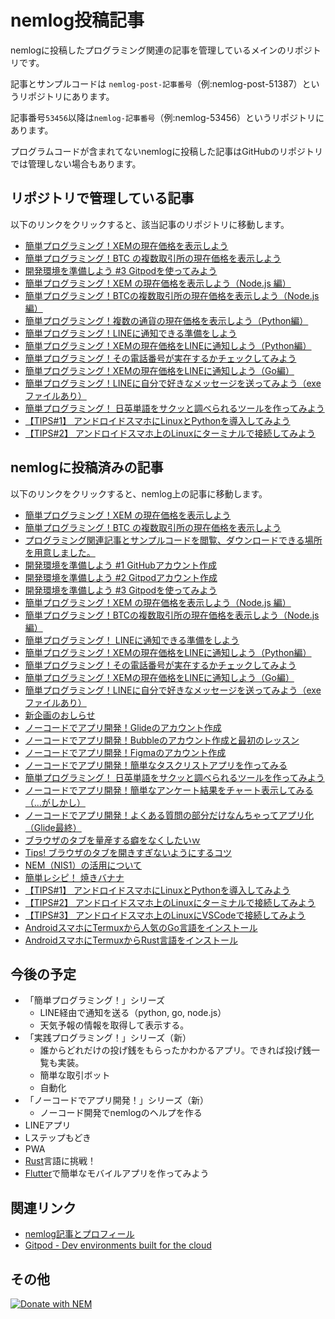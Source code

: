 # nemlog投稿記事

nemlogに投稿したプログラミング関連の記事を管理しているメインのリポジトリです。

記事とサンプルコードは `nemlog-post-記事番号`（例:nemlog-post-51387）というリポジトリにあります。

記事番号`53456`以降は`nemlog-記事番号`（例:nemlog-53456）というリポジトリにあります。

プログラムコードが含まれてないnemlogに投稿した記事はGitHubのリポジトリでは管理しない場合もあります。


## リポジトリで管理している記事
以下のリンクをクリックすると、該当記事のリポジトリに移動します。

- [簡単プログラミング！XEMの現在価格を表示しよう](https://github.com/naoland/nemlog-post-51387)
- [簡単プログラミング！BTC の複数取引所の現在価格を表示しよう](https://github.com/naoland/nemlog-post-51408)
- [開発環境を準備しよう #3 Gitpodを使ってみよう](https://github.com/naoland/nemlog-post-51637)
- [簡単プログラミング！XEM の現在価格を表示しよう（Node.js 編）](https://github.com/naoland/nemlog-post-51551)
- [簡単プログラミング！BTCの複数取引所の現在価格を表示しよう（Node.js編）](https://github.com/naoland/nemlog-post-51780)
- [簡単プログラミング！複数の通貨の現在価格を表示しよう（Python編）](https://github.com/naoland/nemlog-53456)
- [簡単プログラミング！LINEに通知できる準備をしよう](https://github.com/naoland/nemlog-53471)
- [簡単プログラミング！XEMの現在価格をLINEに通知しよう（Python編）](https://github.com/naoland/nemlog-53456)
- [簡単プログラミング！その電話番号が実在するかチェックしてみよう](https://github.com/naoland/nemlog-54017)
- [簡単プログラミング！XEMの現在価格をLINEに通知しよう（Go編）](https://github.com/naoland/nemlog-54061)
- [簡単プログラミング！LINEに自分で好きなメッセージを送ってみよう（exeファイルあり）](https://github.com/naoland/nemlog-54152)
- [簡単プログラミング！ 日英単語をサクッと調べられるツールを作ってみよう](https://github.com/naoland/nemlog-54388)
- [【TIPS#1】 アンドロイドスマホにLinuxとPythonを導入してみよう](/tips/1/README.md)
- [【TIPS#2】 アンドロイドスマホ上のLinuxにターミナルで接続してみよう](/tips/2/README.md)

## nemlogに投稿済みの記事
以下のリンクをクリックすると、nemlog上の記事に移動します。

- [簡単プログラミング！XEM の現在価格を表示しよう](https://nemlog.nem.social/blog/51387)
- [簡単プログラミング！BTC の複数取引所の現在価格を表示しよう](https://nemlog.nem.social/blog/51408)
- [プログラミング関連記事とサンプルコードを閲覧、ダウンロードできる場所を用意しました。](https://nemlog.nem.social/blog/51549)
- [開発環境を準備しよう #1 GitHubアカウント作成](https://nemlog.nem.social/blog/51589)
- [開発環境を準備しよう #2 Gitpodアカウント作成](https://nemlog.nem.social/blog/51600)
- [開発環境を準備しよう #3 Gitpodを使ってみよう](https://nemlog.nem.social/blog/51637)
- [簡単プログラミング！XEM の現在価格を表示しよう（Node.js 編）](https://nemlog.nem.social/blog/51551)
- [簡単プログラミング！BTCの複数取引所の現在価格を表示しよう（Node.js編）](https://nemlog.nem.social/blog/51780)
- [簡単プログラミング！ LINEに通知できる準備をしよう](https://nemlog.nem.social/blog/53471)
- [簡単プログラミング！XEMの現在価格をLINEに通知しよう（Python編）](https://nemlog.nem.social/blog/53456)
- [簡単プログラミング！その電話番号が実在するかチェックしてみよう](https://nemlog.nem.social/blog/54017)
- [簡単プログラミング！XEMの現在価格をLINEに通知しよう（Go編）](https://nemlog.nem.social/blog/54061)
- [簡単プログラミング！LINEに自分で好きなメッセージを送ってみよう（exeファイルあり）](https://nemlog.nem.social/blog/54152)
- [新企画のおしらせ](https://nemlog.nem.social/blog/54212)
- [ノーコードでアプリ開発！Glideのアカウント作成](https://nemlog.nem.social/blog/54213)
- [ノーコードでアプリ開発！Bubbleのアカウント作成と最初のレッスン](https://nemlog.nem.social/blog/54235)
- [ノーコードでアプリ開発！Figmaのアカウント作成](https://nemlog.nem.social/blog/54236)
- [ノーコードでアプリ開発！簡単なタスクリストアプリを作ってみる](https://nemlog.nem.social/blog/54271)
- [簡単プログラミング！ 日英単語をサクッと調べられるツールを作ってみよう](https://nemlog.nem.social/blog/54388)
- [ノーコードでアプリ開発！簡単なアンケート結果をチャート表示してみる（...がしかし）](https://nemlog.nem.social/blog/54605)
- [ノーコードでアプリ開発！よくある質問の部分だけなんちゃってアプリ化（Glide最終）](https://nemlog.nem.social/blog/54634)
- [ブラウザのタブを量産する癖をなくしたいｗ](https://nemlog.nem.social/blog/54690)
- [Tips! ブラウザのタブを開きすぎないようにするコツ](https://nemlog.nem.social/blog/54708)
- [NEM（NIS1）の活用について](https://nemlog.nem.social/blog/54730)
- [簡単レシピ！ 焼きバナナ](https://nemlog.nem.social/blog/54828)
- [【TIPS#1】 アンドロイドスマホにLinuxとPythonを導入してみよう](https://nemlog.nem.social/blog/54849)
- [【TIPS#2】 アンドロイドスマホ上のLinuxにターミナルで接続してみよう](https://nemlog.nem.social/blog/54919)
- [【TIPS#3】 アンドロイドスマホ上のLinuxにVSCodeで接続してみよう](https://nemlog.nem.social/blog/55035)
- [AndroidスマホにTermuxから人気のGo言語をインストール](https://nemlog.nem.social/blog/55410)
- [AndroidスマホにTermuxからRust言語をインストール](https://nemlog.nem.social/blog/55459)

## 今後の予定

- 「簡単プログラミング！」シリーズ
  - LINE経由で通知を送る（python, go, node.js）
  - 天気予報の情報を取得して表示する。
- 「実践プログラミング！」シリーズ（新）
  - 誰からどれだけの投げ銭をもらったかわかるアプリ。できれば投げ銭一覧も実装。
  - 簡単な取引ボット
  - 自動化
- 「ノーコードでアプリ開発！」シリーズ（新）
  - ノーコード開発でnemlogのヘルプを作る
- LINEアプリ
- Lステップもどき
- PWA
- [Rust](https://www.rust-lang.org/ja/)言語に挑戦！
- [Flutter](https://github.com/flutter/flutter)で簡単なモバイルアプリを作ってみよう

## 関連リンク

- [nemlog記事とプロフィール](https://nemlog.nem.social/profile/51408)
- [Gitpod - Dev environments built for the cloud](https://gitpod.io/)

## その他

[![Donate with NEM](https://en.cryptobadges.io/badge/big/NC64UF-OWRO6A-VMWFV2-BFX2NT-6W2GUR-K2EOX6-FFMZ)](https://en.cryptobadges.io/donate/NC64UF-OWRO6A-VMWFV2-BFX2NT-6W2GUR-K2EOX6-FFMZ)
